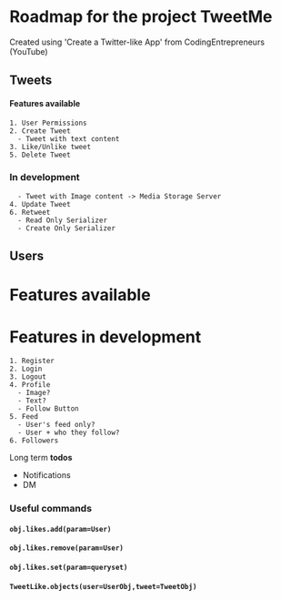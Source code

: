 # Roadmap for the project TweetMe
Created using 'Create a Twitter-like App' from CodingEntrepreneurs (YouTube)

## Tweets

#### Features available
    1. User Permissions
    2. Create Tweet
      - Tweet with text content
    3. Like/Unlike tweet
    5. Delete Tweet
### In development
      - Tweet with Image content -> Media Storage Server
    4. Update Tweet
    6. Retweet
      - Read Only Serializer
      - Create Only Serializer

## Users
  # Features available
  # Features in development
    1. Register
    2. Login
    3. Logout
    4. Profile
      - Image?
      - Text?
      - Follow Button
    5. Feed
      - User's feed only?
      - User + who they follow?
    6. Followers

Long term **todos**
  - Notifications
  - DM


### Useful commands
#### `obj.likes.add(param=User)`
#### `obj.likes.remove(param=User)`
#### `obj.likes.set(param=queryset)`
#### `TweetLike.objects(user=UserObj,tweet=TweetObj)`
